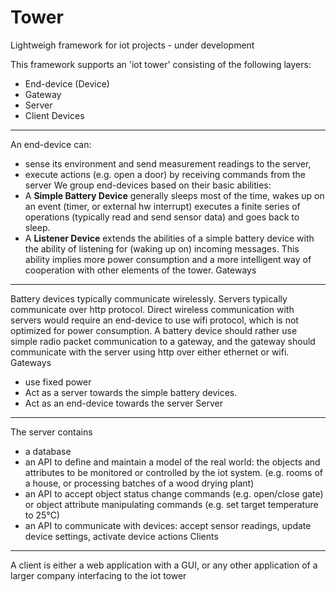 # Tower
Lightweigh framework for iot projects - under development

This framework supports an 'iot tower' consisting of the following layers:
- End-device (Device)
- Gateway
- Server
- Client
Devices
-------
An end-device can:
- sense its environment and send measurement readings to the server,
- execute actions (e.g. open a door) by receiving commands from the server
We group end-devices based on their basic abilities:
- A **Simple Battery Device** generally sleeps most of the time, wakes up on an event (timer, or external hw interrupt) executes a finite series of operations (typically read and send sensor data) and goes back to sleep.
- A **Listener Device** extends the abilities of a simple battery device with the ability of listening for (waking up on) incoming messages. This ability implies more power consumption and a more intelligent way of cooperation with other elements of the tower.
Gateways
--------
Battery devices typically communicate wirelessly. Servers typically communicate over http protocol. Direct wireless communication with servers would require an end-device to use wifi protocol, which is not optimized for power consumption. A battery device should rather use simple radio packet communication to a gateway, and the gateway should communicate with the server using http over either ethernet or wifi. Gateways 
- use fixed power
- Act as a server towards the simple battery devices. 
- Act as an end-device towards the server
Server
------
The server contains 
- a database
- an API to define and maintain a model of the  real world: the objects and attributes to be monitored or controlled by the iot system. (e.g. rooms of a house, or processing batches of a wood drying plant)
- an API to accept object status change commands (e.g. open/close gate) or object attribute manipulating commands (e.g. set target temperature to 25°C)
- an API to communicate with devices: accept sensor readings, update device settings, activate device actions
Clients
-------
A client is either a web application with a GUI, or any other application of a larger company interfacing to the iot tower
